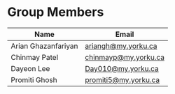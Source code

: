 # Group Members

| Name                 | Email                |
|----------------------|----------------------|
| Arian Ghazanfariyan | ariangh@my.yorku.ca  |
| Chinmay Patel       | chinmayp@my.yorku.ca |
| Dayeon Lee          | Day010@my.yorku.ca   |
| Promiti Ghosh       | promiti5@my.yorku.ca |
